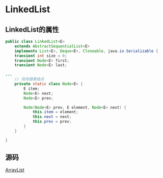 # LinkedList

## LinkedList的属性
```java
public class LinkedList<E>
    extends AbstractSequentialList<E>
    implements List<E>, Deque<E>, Cloneable, java.io.Serializable {
    transient int size = 0;
    transient Node<E> first;
    transient Node<E> last;

...
    // 双向链表结点
    private static class Node<E> {
        E item;
        Node<E> next;
        Node<E> prev;

        Node(Node<E> prev, E element, Node<E> next) {
            this.item = element;
            this.next = next;
            this.prev = prev;
        }
    }

}
```




## 源码
[ArrayList](https://github.com/pallcard/learn-java/blob/master/src/main/resources/jdk/jdk1_8/java/util/LinkedList.java "LinkedList")












